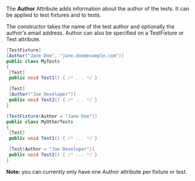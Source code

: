 The **Author** Attribute adds information about the author of the tests. It can be applied to test fixtures and to tests.

The constructor takes the name of the test author and optionally the author's email address. Author can also be specified on
a TestFixture or Test attribute.

```C#
[TestFixture]
[Author("Jane Doe", "jane.doe@example.com")]
public class MyTests
{
 [Test]
 public void Test1() { /* ... */ }

 [Test]
 [Author("Joe Developer")]
 public void Test2() { /* ... */ }
}

[TestFixture(Author = "Jane Doe")]
public class MyOtherTests
{
 [Test]
 public void Test1() { /* ... */ }

 [Test(Author = "Joe Developer")]
 public void Test2() { /* ... */ }
}
```

**Note:** you can currently only have one Author attribute per fixture or test.